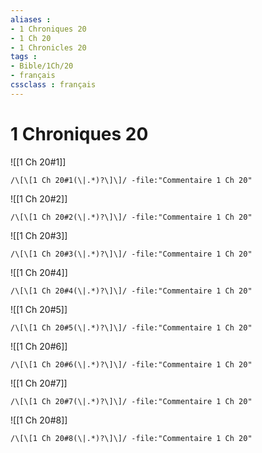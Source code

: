 ```yaml
---
aliases : 
- 1 Chroniques 20
- 1 Ch 20
- 1 Chronicles 20
tags : 
- Bible/1Ch/20
- français
cssclass : français
---
```


# 1 Chroniques 20

![[1 Ch 20#1]]

```query
/\[\[1 Ch 20#1(\|.*)?\]\]/ -file:"Commentaire 1 Ch 20"
```

![[1 Ch 20#2]]

```query
/\[\[1 Ch 20#2(\|.*)?\]\]/ -file:"Commentaire 1 Ch 20"
```

![[1 Ch 20#3]]

```query
/\[\[1 Ch 20#3(\|.*)?\]\]/ -file:"Commentaire 1 Ch 20"
```

![[1 Ch 20#4]]

```query
/\[\[1 Ch 20#4(\|.*)?\]\]/ -file:"Commentaire 1 Ch 20"
```

![[1 Ch 20#5]]

```query
/\[\[1 Ch 20#5(\|.*)?\]\]/ -file:"Commentaire 1 Ch 20"
```

![[1 Ch 20#6]]

```query
/\[\[1 Ch 20#6(\|.*)?\]\]/ -file:"Commentaire 1 Ch 20"
```

![[1 Ch 20#7]]

```query
/\[\[1 Ch 20#7(\|.*)?\]\]/ -file:"Commentaire 1 Ch 20"
```

![[1 Ch 20#8]]

```query
/\[\[1 Ch 20#8(\|.*)?\]\]/ -file:"Commentaire 1 Ch 20"
```


